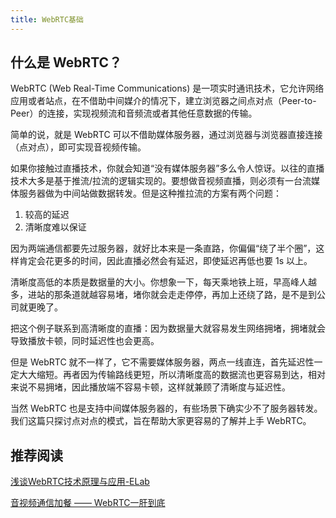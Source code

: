 ```yaml
---
title: WebRTC基础
---
```


## 什么是 WebRTC？

WebRTC (Web Real-Time Communications) 是一项实时通讯技术，它允许网络应用或者站点，在不借助中间媒介的情况下，建立浏览器之间点对点（Peer-to-Peer）的连接，实现视频流和音频流或者其他任意数据的传输。

简单的说，就是 WebRTC 可以不借助媒体服务器，通过浏览器与浏览器直接连接（点对点），即可实现音视频传输。

如果你接触过直播技术，你就会知道“没有媒体服务器”多么令人惊讶。以往的直播技术大多是基于推流/拉流的逻辑实现的。要想做音视频直播，则必须有一台流媒体服务器做为中间站做数据转发。但是这种推拉流的方案有两个问题：

1. 较高的延迟
2. 清晰度难以保证

因为两端通信都要先过服务器，就好比本来是一条直路，你偏偏“绕了半个圈”，这样肯定会花更多的时间，因此直播必然会有延迟，即使延迟再低也要 1s 以上。

清晰度高低的本质是数据量的大小。你想象一下，每天乘地铁上班，早高峰人越多，进站的那条道就越容易堵，堵你就会走走停停，再加上还绕了路，是不是到公司就更晚了。

把这个例子联系到高清晰度的直播：因为数据量大就容易发生网络拥堵，拥堵就会导致播放卡顿，同时延迟性也会更高。

但是 WebRTC 就不一样了，它不需要媒体服务器，两点一线直连，首先延迟性一定大大缩短。再者因为传输路线更短，所以清晰度高的数据流也更容易到达，相对来说不易拥堵，因此播放端不容易卡顿，这样就兼顾了清晰度与延迟性。

当然 WebRTC 也是支持中间媒体服务器的，有些场景下确实少不了服务器转发。我们这篇只探讨点对点的模式，旨在帮助大家更容易的了解并上手 WebRTC。

## 推荐阅读

[浅谈WebRTC技术原理与应用-ELab](https://juejin.cn/post/7049971140474699789)

[音视频通信加餐 —— WebRTC一肝到底](https://mp.weixin.qq.com/s/6vzPGwoqJCgiA7NMjwOUWw)


